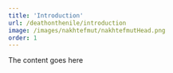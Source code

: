 ```yaml
---
title: 'Introduction'
url: /deathonthenile/introduction
image: /images/nakhtefmut/nakhtefmutHead.png
order: 1
---
```


The content goes here
